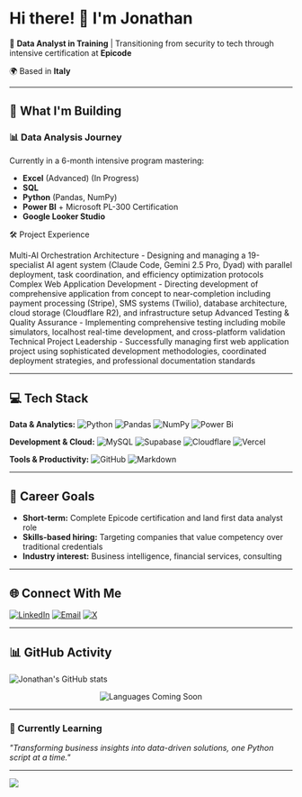 # Hi there! 👋 I'm Jonathan

🎯 **Data Analyst in Training** | Transitioning from security to tech through intensive certification at **Epicode**

🌍 Based in **Italy**

---

## 🚀 What I'm Building

### 📊 **Data Analysis Journey** 
Currently in a 6-month intensive program mastering:
- **Excel** (Advanced) (In Progress)
- **SQL**
- **Python** (Pandas, NumPy)
- **Power BI** + Microsoft PL-300 Certification
- **Google Looker Studio**

🛠️ Project Experience

Multi-AI Orchestration Architecture - Designing and managing a 19-specialist AI agent system (Claude Code, Gemini 2.5 Pro, Dyad) with parallel deployment, task coordination, and efficiency optimization protocols
Complex Web Application Development - Directing development of comprehensive application from concept to near-completion including payment processing (Stripe), SMS systems (Twilio), database architecture, cloud storage (Cloudflare R2), and infrastructure setup
Advanced Testing & Quality Assurance - Implementing comprehensive testing including mobile simulators, localhost real-time development, and cross-platform validation
Technical Project Leadership - Successfully managing first web application project using sophisticated development methodologies, coordinated deployment strategies, and professional documentation standards

---

## 💻 Tech Stack

**Data & Analytics:**
![Python](https://img.shields.io/badge/python-3670A0?style=for-the-badge&logo=python&logoColor=ffdd54) 
![Pandas](https://img.shields.io/badge/pandas-%23150458.svg?style=for-the-badge&logo=pandas&logoColor=white) 
![NumPy](https://img.shields.io/badge/numpy-%23013243.svg?style=for-the-badge&logo=numpy&logoColor=white) 
![Power Bi](https://img.shields.io/badge/power_bi-F2C811?style=for-the-badge&logo=powerbi&logoColor=black)

**Development & Cloud:**
![MySQL](https://img.shields.io/badge/mysql-4479A1.svg?style=for-the-badge&logo=mysql&logoColor=white) 
![Supabase](https://img.shields.io/badge/Supabase-3ECF8E?style=for-the-badge&logo=supabase&logoColor=white) 
![Cloudflare](https://img.shields.io/badge/Cloudflare-F38020?style=for-the-badge&logo=Cloudflare&logoColor=white) 
![Vercel](https://img.shields.io/badge/vercel-%23000000.svg?style=for-the-badge&logo=vercel&logoColor=white)

**Tools & Productivity:**
![GitHub](https://img.shields.io/badge/github-%23121011.svg?style=for-the-badge&logo=github&logoColor=white) 
![Markdown](https://img.shields.io/badge/markdown-%23000000.svg?style=for-the-badge&logo=markdown&logoColor=white)

---

## 🎯 Career Goals

- **Short-term:** Complete Epicode certification and land first data analyst role
- **Skills-based hiring:** Targeting companies that value competency over traditional credentials
- **Industry interest:** Business intelligence, financial services, consulting

---

## 🌐 Connect With Me

[![LinkedIn](https://img.shields.io/badge/LinkedIn-%230077B5.svg?logo=linkedin&logoColor=white)](https://linkedin.com/in/jonathan-santhanam) 
[![Email](https://img.shields.io/badge/Email-D14836?logo=gmail&logoColor=white)](mailto:jonathan.santhanam@gmail.com) 
[![X](https://img.shields.io/badge/X-black.svg?logo=X&logoColor=white)](https://x.com/@JonSa80)

---

## 📊 GitHub Activity
![Jonathan's GitHub stats](https://github-readme-stats.vercel.app/api?username=JonathanSanthanam&show_icons=true&theme=vue-dark&hide_border=false&include_all_commits=false&count_private=false)

<div align="center">
  <img src="https://img.shields.io/badge/Languages-Coming%20Soon-blue?style=for-the-badge&logo=github&logoColor=white" alt="Languages Coming Soon"/>
</div>

---

### 💭 Currently Learning
*"Transforming business insights into data-driven solutions, one Python script at a time."*

---

[![](https://visitcount.itsvg.in/api?id=JonathanSanthanam&icon=0&color=0)](https://visitcount.itsvg.in)

